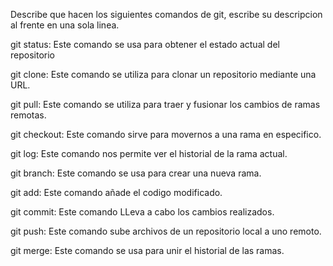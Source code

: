 Describe que hacen los siguientes comandos de git, escribe su descripcion al frente en una sola linea.

git status: Este comando se usa para obtener el estado actual del repositorio

git clone: Este comando se utiliza para clonar un repositorio mediante una URL.

git pull: Este comando se utiliza para traer y fusionar los cambios de ramas remotas.

git checkout: Este comando sirve para movernos a una rama en especifico.

git log: Este comando nos permite ver el historial de la rama actual.

git branch: Este comando se usa para crear una nueva rama.

git add: Este comando añade el codigo modificado.

git commit: Este comando LLeva a cabo los cambios realizados.

git push: Este comando sube archivos de un repositorio local a uno remoto.

git merge: Este comando se usa para unir el historial de las ramas.
